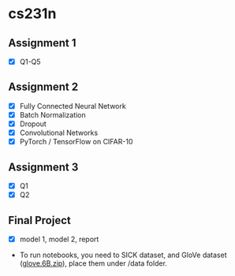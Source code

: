 # cs231n

## Assignment 1
- [x] Q1-Q5

## Assignment 2
- [x] Fully Connected Neural Network 
- [x] Batch Normalization 
- [x] Dropout
- [x] Convolutional Networks
- [x] PyTorch / TensorFlow on CIFAR-10

## Assignment 3
- [x] Q1
- [x] Q2

## Final Project
- [x] model 1, model 2, report
- To run notebooks, you need to SICK dataset, and GloVe dataset ([glove.6B.zip](https://nlp.stanford.edu/projects/glove/)), place them under /data folder. 
